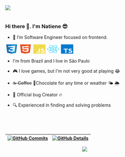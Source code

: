 <img align="left" width="300px" src="https://github.com/Natiene/Natiene/assets/32619832/e0198021-12e4-4f06-8a56-39af57452eb6">


</br>
</br>

### Hi there 👋. I'm Natiene 😎

- 🔭 I’m Software Engineer focused on frontend.
<div style="display: inline_block">
  <img align="center" alt="Nati-CSS" height="30" width="40" src="https://raw.githubusercontent.com/devicons/devicon/master/icons/css3/css3-original.svg">
  <img align="center" alt="Nati-HTML" height="30" width="40" src="https://raw.githubusercontent.com/devicons/devicon/master/icons/html5/html5-original.svg">
  <img align="center" alt="Nati-Js" height="30" width="40" src="https://raw.githubusercontent.com/devicons/devicon/master/icons/javascript/javascript-plain.svg">
  <img align="center" alt="Nati-React" height="30" width="40" src="https://raw.githubusercontent.com/devicons/devicon/master/icons/react/react-original.svg">
  <img align="center" alt="Nati-Ts" height="30" width="40" src="https://raw.githubusercontent.com/devicons/devicon/master/icons/typescript/typescript-plain.svg">
</div>

- I'm from Brazil and I live in São Paulo
- 🎮 I love games, but I'm not very good at playing 😂
- ~~☕ Coffee~~ 🍫Chocolate for any time or weather 🌤️ 🌦️
- 🔧 Official bug Creator 🔥
- 🔍 Experienced in finding and solving problems





  </br>
  </br>




##

 | [![GitHub Commits](http://github-profile-summary-cards.vercel.app/api/cards/productive-time?username=Natiene&theme=dracula&utcOffset=-3)](https://github.com/vn7n24fzkq/github-profile-summary-cards) | [![GitHub Details](http://github-profile-summary-cards.vercel.app/api/cards/profile-details?username=Natiene&theme=dracula)](https://github.com/vn7n24fzkq/github-profile-summary-cards) |  
 | ----------- | ----------- |


 
  <div align="center" >
<a href="https:natienecardoso.com.br"   >
  <img src="https://skillicons.dev/icons?i=javascript,typescript,css,html,react,next,tailwind,sass,docker,jest,styledcomponents" />
</a>
  <br />

  </div>

 
  
 






 
  
  

  


